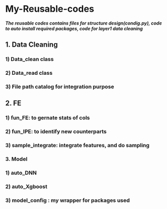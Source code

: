 # My-Reusable-codes

***The reusable codes contains files for structure design(condig.py), code to auto install required packages, code for layer1 data cleaning***

## 1. Data Cleaning
### 1) Data_clean class
### 2) Data_read class
### 3) File path catalog for integration purpose


## 2. FE
### 1) fun_FE: to gernate stats of cols
### 2) fun_IPE: to identify new counterparts
### 3) sample_integrate: integrate features, and do sampling

### 3. Model
### 1) auto_DNN
### 2) auto_Xgboost
### 3) model_config : my wrapper for packages used
